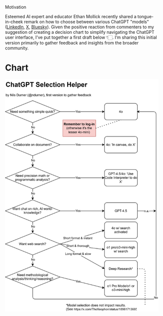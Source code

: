 Motivation


Esteemed AI expert and educator Ethan Mollick recently shared a tongue-in-cheek remark on how to choose between various ChatGPT "models" ([LinkedIn](https://www.linkedin.com/posts/emollick_when-picking-among-the-9-ai-models-that-are-activity-7301077399763320832-Z8MV?utm_source=share&utm_medium=member_desktop&rcm=ACoAAAGX2jIBd6RDsNRYv13Bvu3x4nnCNu96SEw), [X](https://x.com/emollick/status/1895308482028675291), [Bluesky](https://bsky.app/profile/emollick.bsky.social/post/3lj7heghmgc2x)). Given the positive reaction from commenters to my suggestion of creating a decision chart to simplify navigating the ChatGPT user interface, I've put together a first draft below 👇🏻. I’m sharing this initial version primarily to gather feedback and insights from the broader community.

# Chart
<img src="drawio.svg">